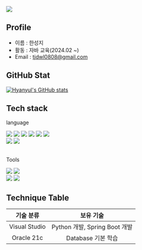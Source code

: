 <img src="https://capsule-render.vercel.app/api?type=waving&height=300&color=gradient&text=Welcome%20to%20Hyanyul's%20GitHub👏&section=header&reversal=true&fontSize=40&fontAlign=50&fontAlignY=48&animation=twinkling&rotate=0"/>

## Profile
- 이름 : 한성지
- 활동 : 자바 교육(2024.02 &#126;)
- Email : tjdwl0808@gmail.com

## GitHub Stat
[![Hyanyul's GitHub stats](https://github-readme-stats.vercel.app/api?username=Hyanyul&include_all_commits=true&theme=tokyonight&hide_border=true&count_private=true)](https://github.com/hyanyul/github-readme-stats)
<!--<img src="https://github-readme-stats.vercel.app/api/top-langs/?username=hyanyul&theme=tokyonight&layout=compact"/>-->

## Tech stack
<div align=left>

<p>language</p>
<img src="https://img.shields.io/badge/Java-007396?style=flt&logo=Conda-Forge&logoColor=white" />
<img src="https://img.shields.io/badge/Python-3776AB?style=flat&logo=Python&logoColor=white" />
<img src="https://img.shields.io/badge/HTML5-E34F26?style=flat&logo=HTML5&logoColor=white" />
<img src="https://img.shields.io/badge/CSS3-1572B6?style=flat&logo=CSS3&logoColor=white" />
<img src="https://img.shields.io/badge/javascript-F7DF1E?style=flat&logo=javascript&logoColor=black"> 
<img src="https://img.shields.io/badge/jquery-0769AD?style=flat&logo=jquery&logoColor=white">
<br>
<img src="https://img.shields.io/badge/oracle-F80000?style=flat&logo=oracle&logoColor=white"> 
<img src="https://img.shields.io/badge/mysql-4479A1?style=flate&logo=mysql&logoColor=white">
<br><br>
<p> Tools </p>
<img src="https://img.shields.io/badge/Eclipse%20IDE-2C2255?style=flat&logo=EclipseIDE&logoColor=white" />
<img src="https://img.shields.io/badge/Visual%20Studio%20Code-007ACC?style=flat&logo=VisualStudioCode&logoColor=white" />
<br>
<img src="https://img.shields.io/badge/GitHub-181717?style=flat&logo=GitHub&logoColor=white" />
<img src="https://img.shields.io/badge/Git-F05032?style=flat&logo=Git&logoColor=white" />


</div>

## Technique Table
| 기술 분류 | 보유 기술 |
|:---:|:---:|
|Visual Studio|Python 개발, Spring Boot 개발|
|Oracle 21c|Database 기본 학습|
